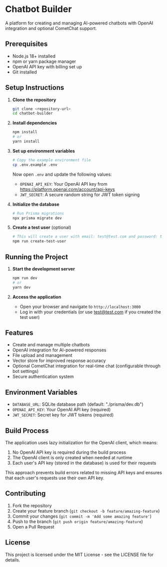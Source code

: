# Chatbot Builder

A platform for creating and managing AI-powered chatbots with OpenAI integration and optional CometChat support.

## Prerequisites

- Node.js 18+ installed
- npm or yarn package manager
- OpenAI API key with billing set up
- Git installed

## Setup Instructions

1. **Clone the repository**
   ```bash
   git clone <repository-url>
   cd chatbot-builder
   ```

2. **Install dependencies**
   ```bash
   npm install
   # or
   yarn install
   ```

3. **Set up environment variables**
   ```bash
   # Copy the example environment file
   cp .env.example .env
   ```

   Now open `.env` and update the following values:
   - `OPENAI_API_KEY`: Your OpenAI API key from https://platform.openai.com/account/api-keys
   - `JWT_SECRET`: A secure random string for JWT token signing

4. **Initialize the database**
   ```bash
   # Run Prisma migrations
   npx prisma migrate dev
   ```

5. **Create a test user** (optional)
   ```bash
   # This will create a user with email: test@test.com and password: test
   npm run create-test-user
   ```

## Running the Project

1. **Start the development server**
   ```bash
   npm run dev
   # or
   yarn dev
   ```

2. **Access the application**
   - Open your browser and navigate to `http://localhost:3000`
   - Log in with your credentials (or use test@test.com if you created the test user)

## Features

- Create and manage multiple chatbots
- OpenAI integration for AI-powered responses
- File upload and management
- Vector store for improved response accuracy
- Optional CometChat integration for real-time chat (configurable through bot settings)
- Secure authentication system

## Environment Variables

- `DATABASE_URL`: SQLite database path (default: "./prisma/dev.db")
- `OPENAI_API_KEY`: Your OpenAI API key (required)
- `JWT_SECRET`: Secret key for JWT tokens (required)

## Build Process

The application uses lazy initialization for the OpenAI client, which means:

1. No OpenAI API key is required during the build process
2. The OpenAI client is only created when needed at runtime
3. Each user's API key (stored in the database) is used for their requests

This approach prevents build errors related to missing API keys and ensures that each user's requests use their own API key.

## Contributing

1. Fork the repository
2. Create your feature branch (`git checkout -b feature/amazing-feature`)
3. Commit your changes (`git commit -m 'Add some amazing feature'`)
4. Push to the branch (`git push origin feature/amazing-feature`)
5. Open a Pull Request

## License

This project is licensed under the MIT License - see the LICENSE file for details.
